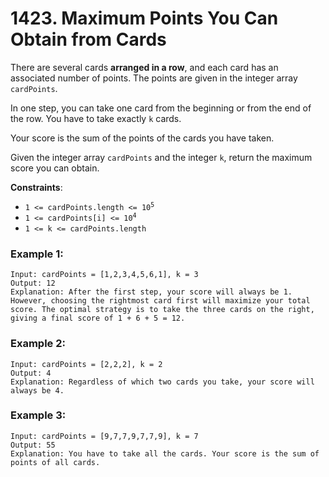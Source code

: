 # 1423. Maximum Points You Can Obtain from Cards

There are several cards **arranged in a row**, and each card has an associated number of points. The points are given in the integer array `cardPoints`.

In one step, you can take one card from the beginning or from the end of the row. You have to take exactly `k` cards.

Your score is the sum of the points of the cards you have taken.

Given the integer array `cardPoints` and the integer `k`, return the maximum score you can obtain.

**Constraints**:
- <code>1 <= cardPoints.length <= 10<sup>5</sup></code>
- <code>1 <= cardPoints[i] <= 10<sup>4</sup></code>
- `1 <= k <= cardPoints.length`

### Example 1:
```
Input: cardPoints = [1,2,3,4,5,6,1], k = 3
Output: 12
Explanation: After the first step, your score will always be 1. However, choosing the rightmost card first will maximize your total score. The optimal strategy is to take the three cards on the right, giving a final score of 1 + 6 + 5 = 12.
```

### Example 2:
```
Input: cardPoints = [2,2,2], k = 2
Output: 4
Explanation: Regardless of which two cards you take, your score will always be 4.
```

### Example 3:
```
Input: cardPoints = [9,7,7,9,7,7,9], k = 7
Output: 55
Explanation: You have to take all the cards. Your score is the sum of points of all cards.
```
